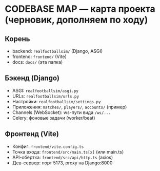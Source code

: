 # CODEBASE MAP — карта проекта (черновик, дополняем по ходу)

## Корень
- backend: `realfootballsim/` (Django, ASGI)
- frontend: `frontend/` (Vite)
- docs: `docs/` (эта папка)

## Бэкенд (Django)
- ASGI: `realfootballsim/asgi.py`
- URLs: `realfootballsim/urls.py`
- Настройки: `realfootballsim/settings.py`
- Приложения: `matches/`, `players/`, `accounts/` (пример)
- Channels (WebSocket): ws-пути вида `/ws/...`
- Celery: фоновые задачи (worker/beat)

## Фронтенд (Vite)
- Конфиг: `frontend/vite.config.ts`
- Точка входа: `frontend/src/main.ts[x]` (или main.ts)
- API-обёртка: `frontend/src/api/http.ts` (axios)
- Дев-сервер: порт 5173, proxy на Django:8000
